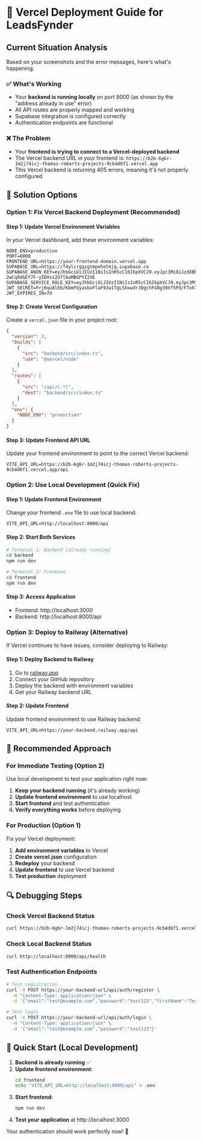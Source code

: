 # 🚀 Vercel Deployment Guide for LeadsFynder

## Current Situation Analysis

Based on your screenshots and the error messages, here's what's happening:

### ✅ What's Working
- Your **backend is running locally** on port 8000 (as shown by the "address already in use" error)
- All API routes are properly mapped and working
- Supabase integration is configured correctly
- Authentication endpoints are functional

### ❌ The Problem
- Your **frontend is trying to connect to a Vercel-deployed backend**
- The Vercel backend URL in your frontend is: `https://b2b-6g6r-1m2j74icj-thomas-roberts-projects-9cb4d6f1.vercel.app`
- This Vercel backend is returning 405 errors, meaning it's not properly configured

## 🔧 Solution Options

### Option 1: Fix Vercel Backend Deployment (Recommended)

#### Step 1: Update Vercel Environment Variables
In your Vercel dashboard, add these environment variables:

```env
NODE_ENV=production
PORT=8000
FRONTEND_URL=https://your-frontend-domain.vercel.app
SUPABASE_URL=https://fdylcrgqzgtmpehetmjq.supabase.co
SUPABASE_ANON_KEY=eyJhbGciOiJIUzI1NiIsInR5cCI6IkpXVCJ9.eyJpc3MiOiJzdXBhYmFzZSIsInJlZiI6ImZkeWxjcmdxemd0bXBlaGV0bWpxIiwicm9sZSI6ImFub24iLCJpYXQiOjE3NTcxNTg4OTUsImV4cCI6MjA3MjczNDg5NX0.G7cYqR5Fx-2wCqOdGEY7F-yIDXss2U7lbuMBGPYZ2VE
SUPABASE_SERVICE_ROLE_KEY=eyJhbGciOiJIUzI1NiIsInR5cCI6IkpXVCJ9.eyJpc3MiOiJzdXBhYmFzZSIsInJlZiI6ImZkeWxjcmdxemd0bXBlaGV0bWpxIiwicm9sZSI6InNlcnZpY2Vfcm9sZSIsImlhdCI6MTc1NzE1ODg5NSwiZXhwIjoyMDcyNzM0ODk1fQ.0G5DahUWFZiDaUDNe9i4mc319_Ko23CGQljUcmnaTxo
JWT_SECRET=Frj6qu8lE6/KbmFGyasbvFlaF9Jw1TgLShxwdrJDgchFG0g39Xf5Pd/FTxh7gxgAv17l8zBFdWzQvHtUtMnBlg==
JWT_EXPIRES_IN=7d
```

#### Step 2: Create Vercel Configuration
Create a `vercel.json` file in your project root:

```json
{
  "version": 2,
  "builds": [
    {
      "src": "backend/src/index.ts",
      "use": "@vercel/node"
    }
  ],
  "routes": [
    {
      "src": "/api/(.*)",
      "dest": "backend/src/index.ts"
    }
  ],
  "env": {
    "NODE_ENV": "production"
  }
}
```

#### Step 3: Update Frontend API URL
Update your frontend environment to point to the correct Vercel backend:

```env
VITE_API_URL=https://b2b-6g6r-1m2j74icj-thomas-roberts-projects-9cb4d6f1.vercel.app/api
```

### Option 2: Use Local Development (Quick Fix)

#### Step 1: Update Frontend Environment
Change your frontend `.env` file to use local backend:

```env
VITE_API_URL=http://localhost:8000/api
```

#### Step 2: Start Both Services
```bash
# Terminal 1: Backend (already running)
cd backend
npm run dev

# Terminal 2: Frontend
cd frontend
npm run dev
```

#### Step 3: Access Application
- Frontend: http://localhost:3000
- Backend: http://localhost:8000/api

### Option 3: Deploy to Railway (Alternative)

If Vercel continues to have issues, consider deploying to Railway:

#### Step 1: Deploy Backend to Railway
1. Go to [railway.app](https://railway.app)
2. Connect your GitHub repository
3. Deploy the backend with environment variables
4. Get your Railway backend URL

#### Step 2: Update Frontend
Update frontend environment to use Railway backend:

```env
VITE_API_URL=https://your-backend.railway.app/api
```

## 🎯 Recommended Approach

### For Immediate Testing (Option 2)
Use local development to test your application right now:

1. **Keep your backend running** (it's already working)
2. **Update frontend environment** to use localhost
3. **Start frontend** and test authentication
4. **Verify everything works** before deploying

### For Production (Option 1)
Fix your Vercel deployment:

1. **Add environment variables** to Vercel
2. **Create vercel.json** configuration
3. **Redeploy** your backend
4. **Update frontend** to use Vercel backend
5. **Test production** deployment

## 🔍 Debugging Steps

### Check Vercel Backend Status
```bash
curl https://b2b-6g6r-1m2j74icj-thomas-roberts-projects-9cb4d6f1.vercel.app/api/health
```

### Check Local Backend Status
```bash
curl http://localhost:8000/api/health
```

### Test Authentication Endpoints
```bash
# Test registration
curl -X POST https://your-backend-url/api/auth/register \
  -H "Content-Type: application/json" \
  -d '{"email":"test@example.com","password":"test123","firstName":"Test","lastName":"User","company":"Test Company"}'

# Test login
curl -X POST https://your-backend-url/api/auth/login \
  -H "Content-Type: application/json" \
  -d '{"email":"test@example.com","password":"test123"}'
```

## 🚀 Quick Start (Local Development)

1. **Backend is already running** ✅
2. **Update frontend environment**:
   ```bash
   cd frontend
   echo "VITE_API_URL=http://localhost:8000/api" > .env
   ```
3. **Start frontend**:
   ```bash
   npm run dev
   ```
4. **Test your application** at http://localhost:3000

Your authentication should work perfectly now! 🎉

